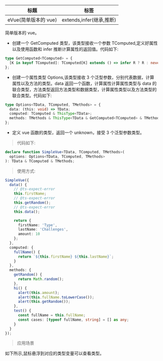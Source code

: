 | 标题                 | 标签                     |
| -------------------- | ------------------------ |
| eVue(简单版本的 vue) | extends,infer(继承,推断) |

简单版本的 vue。

- 创建一个 GetComputed 类型，该类型接收一个参数 TComputed,定义好属性以及使用函数和 infer 推断计算属性的返回值。代码如下:

```ts
type GetComputed<TComputed> = {
  [K in keyof TComputed]: TComputed[K] extends () => infer R ? R : never;
};
```

- 创建一个属性类型 Options,该类型接收 3 个泛型参数，分别代表数据，计算属性以及方法的类型。data 返回一个函数，计算属性计算属性类型与 data 的联合类型，方法类型返回方法类型和数据类型，计算属性类型以及方法类型的联合类型。代码如下:

```ts
type Options<TData, TComputed, TMethods> = {
  data: (this: void) => TData;
  computed: TComputed & ThisType<TData>;
  methods: TMethods & ThisType<TData & GetComputed<TComputed> & TMethods>;
};
```

- 定义 vue 函数的类型，返回一个 unknown，接受 3 个泛型参数类型。

> 代码如下:

```ts
declare function SimpleVue<TData, TComputed, TMethods>(
  options: Options<TData, TComputed, TMethods>
): TData & TComputed & TMethods;
```

> 使用方式:

```ts
SimpleVue({
  data() {
    // @ts-expect-error
    this.firstName;
    // @ts-expect-error
    this.getRandom();
    // @ts-expect-error
    this.data();

    return {
      firstName: 'Type',
      lastName: 'Challenges',
      amount: 10
    };
  },
  computed: {
    fullName() {
      return `${this.firstName} ${this.lastName}`;
    }
  },
  methods: {
    getRandom() {
      return Math.random();
    },
    hi() {
      alert(this.amount);
      alert(this.fullName.toLowerCase());
      alert(this.getRandom());
    },
    test() {
      const fullName = this.fullName;
      const cases: [typeof fullName, string] = [] as any;
    }
  }
});
```

> 应用场景

如下所示,鼠标悬浮到对应的类型变量可以查看类型。

<div class="code-editor" data-url="codes/typescript/demo/SimpleVue.ts" data-language="typescript"></div>
